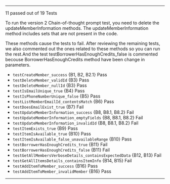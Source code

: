 
---
11 passed out of 19 Tests

To run the version 2 Chain-of-thought prompt test, you need to delete the updateMemberInformation methods. The updateMemberInformation method includes sets that are not present in the code.

These methods cause the tests to fail. After reviewing the remaining tests, we also commented out the ones related to these methods so you can run the rest.And the test testBorrowerHasEnoughCredits_false is commented becouse BorrowerHasEnoughCredits method have been change in parameters.

* `testCreateMember_success` {B1, B2, B2.1}   Pass
* `testDeleteMember_validId` {B3}   Pass
* `testDeleteMember_nullId` {B3}    Pass
* `testIsEmailUnique_true` {B4}   Pass
* `testIsPhoneNumberUnique_false` {B5}    Pass
* `testListMemberEmailId_contentsMatch` {B6}    Pass
* `testDoesEmailExist_true` {B7}      Fail
* `testUpdateMemberInformation_success` {B8, B8.1, B8.2}    Fail
* `testUpdateMemberInformation_emptyFields` {B8, B8.1, B8.2}    Fail
* `testUpdateMemberInformation_invalidId` {B8, B8.1, B8.2}    Fail
* `testItemExists_true` {B9}      Pass
* `testItemIsAvailable_true` {B10}      Pass
* `testItemIsAvailable_false_unavailableRange` {B10}      Pass
* `testBorrowerHasEnoughCredits_true` {B11}   Fail
* `testBorrowerHasEnoughCredits_false` {B11}    Fail
* `testGetAllMembersVerboseDetails_containsExpectedData` {B12, B13}   Fail
* `testGetAllItemsDetails_containsItemInfo` {B14, B15}    Fail
* `testAddItemToMember_success` {B16}   Pass
* `testAddItemToMember_invalidMember` {B16}   Pass
---
